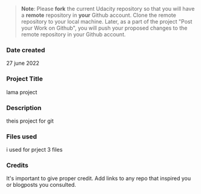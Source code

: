 >**Note**: Please **fork** the current Udacity repository so that you will have a **remote** repository in **your** Github account. Clone the remote repository to your local machine. Later, as a part of the project "Post your Work on Github", you will push your proposed changes to the remote repository in your Github account.

### Date created

27 june 2022

### Project Title
lama project 

### Description
theis project for git 

### Files used
i used for prject 3 files 

### Credits
It's important to give proper credit. Add links to any repo that inspired you or blogposts you consulted.

